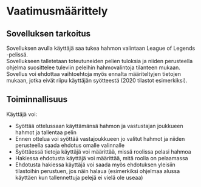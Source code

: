 # Vaatimusmäärittely  
  
## Sovelluksen tarkoitus  
  
Sovelluksen avulla käyttäjä saa tukea hahmon valintaan League of Legends -pelissä.  
Sovellukseen talletetaan toteutuneiden pelien tuloksia ja niiden perusteella ohjelma suosittelee tuleviin peleihin hahmovalintoja tilanteen mukaan.  
Sovellus voi ehdottaa vaihtoehtoja myös ennalta määriteltyjen tietojen mukaan, jotka eivät riipu käyttäjän syötteestä (2020 tilastot esimerkiksi).
  
## Toiminnallisuus  
  
Käyttäjä voi:
* Syöttää ottelussaan käyttämänsä hahmon ja vastustajan joukkueen hahmot ja tallentaa pelin  
* Ennen ottelua voi syöttää vastajoukkueen jo valitut hahmot ja niiden perusteella saada ehdotus omalle valinnalle
* Syöttäessä tietoja käyttäjä voi määrittää, missä roolissa pelasi hahmoa
* Hakiessa ehdotusta käyttäjä voi määrittää, mitä roolia on pelaamassa  
* Ehdotusta hakiessa käyttäjä voi saada myös ehdotuksen yleisiin tilastoihin perustuen, jos näin halaua (esimerkiksi ohjelmaa alussa käyttäen kun tallennettuja pelejä ei vielä ole useaa)  


